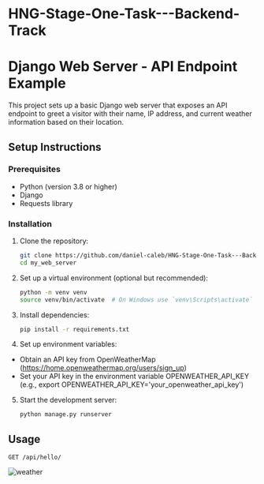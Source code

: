 # HNG-Stage-One-Task---Backend-Track

# Django Web Server - API Endpoint Example

This project sets up a basic Django web server that exposes an API endpoint to greet a visitor with their name, IP address, and current weather information based on their location.

## Setup Instructions

### Prerequisites

- Python (version 3.8 or higher)
- Django
- Requests library

### Installation

1. Clone the repository:

   ```bash
   git clone https://github.com/daniel-caleb/HNG-Stage-One-Task---Backend-Track.git
   cd my_web_server

2. Set up a virtual environment (optional but recommended):

    ```bash
    python -m venv venv
    source venv/bin/activate  # On Windows use `venv\Scripts\activate`

3. Install dependencies:

    ```bash
    pip install -r requirements.txt

4. Set up environment variables:

- Obtain an API key from OpenWeatherMap (https://home.openweathermap.org/users/sign_up)
- Set your API key in the environment variable OPENWEATHER_API_KEY (e.g., export OPENWEATHER_API_KEY='your_openweather_api_key')

5. Start the development server:

    ```bash
    python manage.py runserver

## Usage

```
GET /api/hello/
```
![weather](https://github.com/daniel-caleb/HNG-Stage-One-Task---Backend-Track/assets/95380895/50a86d60-0b36-4d1c-aadd-de59e513a971)
